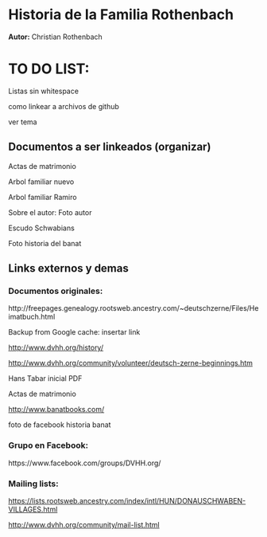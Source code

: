 <h1>Historia de la Familia Rothenbach</h1> 
<b>Autor:</b> Christian Rothenbach 

<h1> TO DO LIST:</h1>
Listas sin whitespace

como linkear a archivos de github

ver tema



<h2>Documentos a ser linkeados (organizar)</h2>
Actas de matrimonio

Arbol familiar nuevo

Arbol familiar Ramiro

Sobre el autor: Foto autor

Escudo Schwabians

Foto historia del banat



<h2> Links externos y demas</h2> 

<h3>Documentos originales:</h3>
http://freepages.genealogy.rootsweb.ancestry.com/~deutschzerne/Files/Heimatbuch.html

Backup from Google cache: insertar link

http://www.dvhh.org/history/

http://www.dvhh.org/community/volunteer/deutsch-zerne-beginnings.htm

Hans Tabar inicial PDF

Actas de matrimonio

http://www.banatbooks.com/

foto de facebook historia banat


<h3>Grupo en Facebook:</h3>
https://www.facebook.com/groups/DVHH.org/

<h3>Mailing lists:</h3>

https://lists.rootsweb.ancestry.com/index/intl/HUN/DONAUSCHWABEN-VILLAGES.html

http://www.dvhh.org/community/mail-list.html





